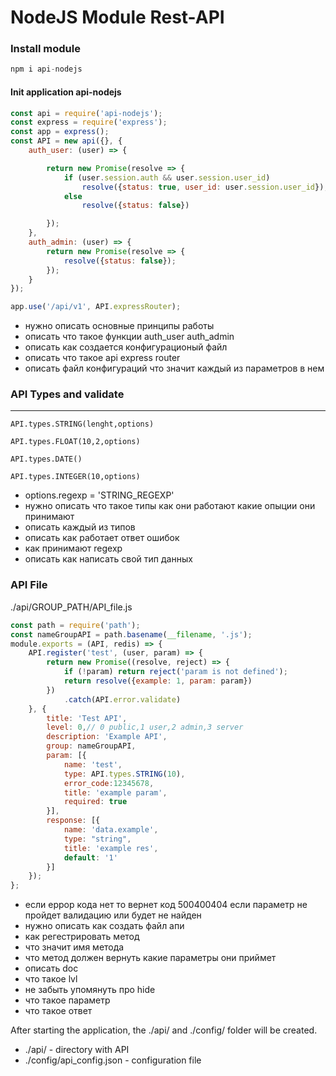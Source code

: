 # NodeJS Module Rest-API
### Install module
```javascript
npm i api-nodejs
```

#### Init application api-nodejs
```javascript
const api = require('api-nodejs');
const express = require('express');
const app = express();
const API = new api({}, {
    auth_user: (user) => {

        return new Promise(resolve => {
            if (user.session.auth && user.session.user_id)
                resolve({status: true, user_id: user.session.user_id});
            else
                resolve({status: false})

        });
    },
    auth_admin: (user) => {
        return new Promise(resolve => {
            resolve({status: false});
        });
    }
});

app.use('/api/v1', API.expressRouter);
```
- нужно описать основные принципы работы 
- описать что такое функции auth_user auth_admin
- описать как создается  конфигурационый файл
- описать что такое api express router
- описать файл конфигураций что значит каждый из параметров в нем 


### API Types and validate
----
                 
```
API.types.STRING(lenght,options)
```               
```
API.types.FLOAT(10,2,options)
```          
```
API.types.DATE()
```        
```
API.types.INTEGER(10,options)
```
- options.regexp = 'STRING_REGEXP'
- нужно описать  что такое типы как они работают какие опыции они принимают
- описать каждый из типов 
- описать как работает ответ ошибок 
- как принимают regexp
- описать как написать свой тип данных


### API File
./api/GROUP_PATH/API_file.js
```javascript
const path = require('path');
const nameGroupAPI = path.basename(__filename, '.js');
module.exports = (API, redis) => {
    API.register('test', (user, param) => {
        return new Promise((resolve, reject) => {
            if (!param) return reject('param is not defined');
            return resolve({example: 1, param: param})
        })
            .catch(API.error.validate)
    }, {
        title: 'Test API',
        level: 0,// 0 public,1 user,2 admin,3 server
        description: 'Example API',
        group: nameGroupAPI,
        param: [{
            name: 'test',
            type: API.types.STRING(10),
            error_code:12345678,
            title: 'example param',
            required: true
        }],
        response: [{
            name: 'data.example',
            type: "string",
            title: 'example res',
            default: '1'
        }]
    });
};
```

- если еррор кода нет то вернет код 500400404 если параметр не пройдет валидацию или будет не найден
- нужно описать как создать файл апи  
- как регестрировать метод 
- что значит имя  метода
- что метод должен вернуть  какие параметры они приймет
- описать doc 
- что такое lvl
- не забыть упомянуть про hide
- что такое параметр  
- что такое  ответ 


After starting the application, the ./api/ and ./config/ folder will be created.
- ./api/ - directory with API
- ./config/api_config.json - configuration file
 
